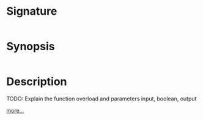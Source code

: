 # Signature
```vikid-signature
```

# Synopsis
```vikid-synopsis
```

# Description
TODO: Explain the function overload and parameters input, boolean, output

[more...](https://en.wikipedia.org/wiki/Logical_disjunction)